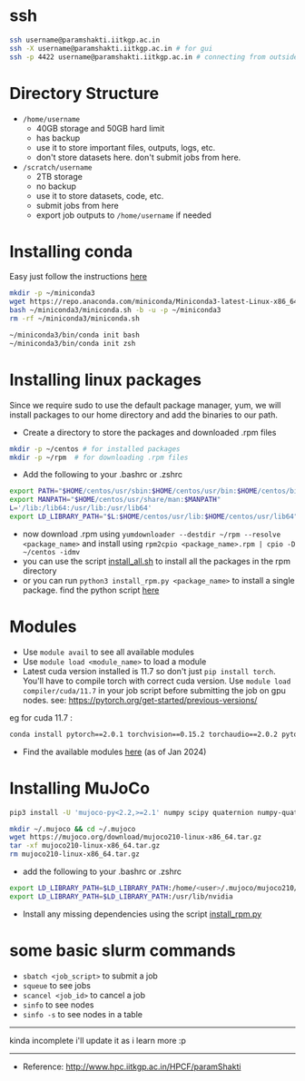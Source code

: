 # ssh
```bash
ssh username@paramshakti.iitkgp.ac.in
ssh -X username@paramshakti.iitkgp.ac.in # for gui
ssh -p 4422 username@paramshakti.iitkgp.ac.in # connecting from outside iitkgp
```

# Directory Structure
- `/home/username` 
    - 40GB storage and 50GB hard limit
    - has backup
    - use it to store important files, outputs, logs, etc.
    - don't store datasets here. don't submit jobs from here.
- `/scratch/username`
    - 2TB storage
    - no backup
    - use it to store datasets, code, etc.
    - submit jobs from here
    - export job outputs to `/home/username` if needed

# Installing conda

Easy just follow the instructions [here](https://docs.conda.io/projects/miniconda/en/latest/)
```bash
mkdir -p ~/miniconda3
wget https://repo.anaconda.com/miniconda/Miniconda3-latest-Linux-x86_64.sh -O ~/miniconda3/miniconda.sh
bash ~/miniconda3/miniconda.sh -b -u -p ~/miniconda3
rm -rf ~/miniconda3/miniconda.sh

~/miniconda3/bin/conda init bash
~/miniconda3/bin/conda init zsh
```

# Installing linux packages
Since we require sudo to use the default package manager, yum, we will install packages to our home directory and add the binaries to our path.

- Create a directory to store the packages and downloaded .rpm files
```bash
mkdir -p ~/centos # for installed packages
mkdir -p ~/rpm  # for downloading .rpm files
``` 
- Add the following to your .bashrc or .zshrc
```bash
export PATH="$HOME/centos/usr/sbin:$HOME/centos/usr/bin:$HOME/centos/bin:$PATH"
export MANPATH="$HOME/centos/usr/share/man:$MANPATH"
L='/lib:/lib64:/usr/lib:/usr/lib64'
export LD_LIBRARY_PATH="$L:$HOME/centos/usr/lib:$HOME/centos/usr/lib64"
```
- now download .rpm using `yumdownloader --destdir ~/rpm --resolve <package_name>` and install using `rpm2cpio <package_name>.rpm | cpio -D ~/centos -idmv`
- you can use the script [install_all.sh](./install_all.sh) to install all the packages in the rpm directory
- or you can run `python3 install_rpm.py <package_name>` to install a single package. find the python script [here](./install_rpm.py)


# Modules
- Use `module avail` to see all available modules
- Use `module load <module_name>` to load a module
- Latest cuda version installed is 11.7 so don't just `pip install torch`. You'll have to compile torch with correct cuda version. Use `module load compiler/cuda/11.7` in your job script before submitting the job on gpu nodes. see: https://pytorch.org/get-started/previous-versions/

eg for cuda 11.7 :
```bash
conda install pytorch==2.0.1 torchvision==0.15.2 torchaudio==2.0.2 pytorch-cuda=11.7 -c pytorch -c nvidia
```

- Find the available modules [here](./module_avail_jan_2024.txt) (as of Jan 2024)

# Installing MuJoCo
```bash
pip3 install -U 'mujoco-py<2.2,>=2.1' numpy scipy quaternion numpy-quaternion mujoco

mkdir ~/.mujoco && cd ~/.mujoco
wget https://mujoco.org/download/mujoco210-linux-x86_64.tar.gz
tar -xf mujoco210-linux-x86_64.tar.gz
rm mujoco210-linux-x86_64.tar.gz
```

- add the following to your .bashrc or .zshrc
```bash
export LD_LIBRARY_PATH=$LD_LIBRARY_PATH:/home/<user>/.mujoco/mujoco210/bin
export LD_LIBRARY_PATH=$LD_LIBRARY_PATH:/usr/lib/nvidia
``````
- Install any missing dependencies using the script [install_rpm.py](./install_rpm.py)

# some basic slurm commands
- `sbatch <job_script>` to submit a job
- `squeue` to see jobs
- `scancel <job_id>` to cancel a job
- `sinfo` to see nodes
- `sinfo -s` to see nodes in a table


---

kinda incomplete i'll update it as i learn more :p

---
- Reference: http://www.hpc.iitkgp.ac.in/HPCF/paramShakti
